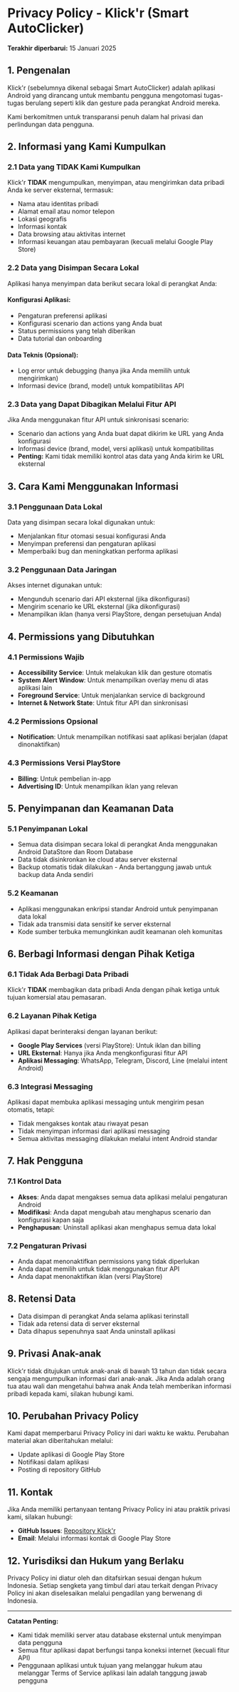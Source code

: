 # Privacy Policy - Klick'r (Smart AutoClicker)

**Terakhir diperbarui:** 15 Januari 2025

## 1. Pengenalan

Klick'r (sebelumnya dikenal sebagai Smart AutoClicker) adalah aplikasi Android yang dirancang untuk membantu pengguna mengotomasi tugas-tugas berulang seperti klik dan gesture pada perangkat Android mereka.

Kami berkomitmen untuk transparansi penuh dalam hal privasi dan perlindungan data pengguna.

## 2. Informasi yang Kami Kumpulkan

### 2.1 Data yang TIDAK Kami Kumpulkan

Klick'r **TIDAK** mengumpulkan, menyimpan, atau mengirimkan data pribadi Anda ke server eksternal, termasuk:

- Nama atau identitas pribadi
- Alamat email atau nomor telepon
- Lokasi geografis
- Informasi kontak
- Data browsing atau aktivitas internet
- Informasi keuangan atau pembayaran (kecuali melalui Google Play Store)

### 2.2 Data yang Disimpan Secara Lokal

Aplikasi hanya menyimpan data berikut secara lokal di perangkat Anda:

#### Konfigurasi Aplikasi:

- Pengaturan preferensi aplikasi
- Konfigurasi scenario dan actions yang Anda buat
- Status permissions yang telah diberikan
- Data tutorial dan onboarding

#### Data Teknis (Opsional):

- Log error untuk debugging (hanya jika Anda memilih untuk mengirimkan)
- Informasi device (brand, model) untuk kompatibilitas API

### 2.3 Data yang Dapat Dibagikan Melalui Fitur API

Jika Anda menggunakan fitur API untuk sinkronisasi scenario:

- Scenario dan actions yang Anda buat dapat dikirim ke URL yang Anda konfigurasi
- Informasi device (brand, model, versi aplikasi) untuk kompatibilitas
- **Penting:** Kami tidak memiliki kontrol atas data yang Anda kirim ke URL eksternal

## 3. Cara Kami Menggunakan Informasi

### 3.1 Penggunaan Data Lokal

Data yang disimpan secara lokal digunakan untuk:

- Menjalankan fitur otomasi sesuai konfigurasi Anda
- Menyimpan preferensi dan pengaturan aplikasi
- Memperbaiki bug dan meningkatkan performa aplikasi

### 3.2 Penggunaan Data Jaringan

Akses internet digunakan untuk:

- Mengunduh scenario dari API eksternal (jika dikonfigurasi)
- Mengirim scenario ke URL eksternal (jika dikonfigurasi)
- Menampilkan iklan (hanya versi PlayStore, dengan persetujuan Anda)

## 4. Permissions yang Dibutuhkan

### 4.1 Permissions Wajib

- **Accessibility Service**: Untuk melakukan klik dan gesture otomatis
- **System Alert Window**: Untuk menampilkan overlay menu di atas aplikasi lain
- **Foreground Service**: Untuk menjalankan service di background
- **Internet & Network State**: Untuk fitur API dan sinkronisasi

### 4.2 Permissions Opsional

- **Notification**: Untuk menampilkan notifikasi saat aplikasi berjalan (dapat dinonaktifkan)

### 4.3 Permissions Versi PlayStore

- **Billing**: Untuk pembelian in-app
- **Advertising ID**: Untuk menampilkan iklan yang relevan

## 5. Penyimpanan dan Keamanan Data

### 5.1 Penyimpanan Lokal

- Semua data disimpan secara lokal di perangkat Anda menggunakan Android DataStore dan Room Database
- Data tidak disinkronkan ke cloud atau server eksternal
- Backup otomatis tidak dilakukan - Anda bertanggung jawab untuk backup data Anda sendiri

### 5.2 Keamanan

- Aplikasi menggunakan enkripsi standar Android untuk penyimpanan data lokal
- Tidak ada transmisi data sensitif ke server eksternal
- Kode sumber terbuka memungkinkan audit keamanan oleh komunitas

## 6. Berbagi Informasi dengan Pihak Ketiga

### 6.1 Tidak Ada Berbagi Data Pribadi

Klick'r **TIDAK** membagikan data pribadi Anda dengan pihak ketiga untuk tujuan komersial atau pemasaran.

### 6.2 Layanan Pihak Ketiga

Aplikasi dapat berinteraksi dengan layanan berikut:

- **Google Play Services** (versi PlayStore): Untuk iklan dan billing
- **URL Eksternal**: Hanya jika Anda mengkonfigurasi fitur API
- **Aplikasi Messaging**: WhatsApp, Telegram, Discord, Line (melalui intent Android)

### 6.3 Integrasi Messaging

Aplikasi dapat membuka aplikasi messaging untuk mengirim pesan otomatis, tetapi:

- Tidak mengakses kontak atau riwayat pesan
- Tidak menyimpan informasi dari aplikasi messaging
- Semua aktivitas messaging dilakukan melalui intent Android standar

## 7. Hak Pengguna

### 7.1 Kontrol Data

- **Akses**: Anda dapat mengakses semua data aplikasi melalui pengaturan Android
- **Modifikasi**: Anda dapat mengubah atau menghapus scenario dan konfigurasi kapan saja
- **Penghapusan**: Uninstall aplikasi akan menghapus semua data lokal

### 7.2 Pengaturan Privasi

- Anda dapat menonaktifkan permissions yang tidak diperlukan
- Anda dapat memilih untuk tidak menggunakan fitur API
- Anda dapat menonaktifkan iklan (versi PlayStore)

## 8. Retensi Data

- Data disimpan di perangkat Anda selama aplikasi terinstall
- Tidak ada retensi data di server eksternal
- Data dihapus sepenuhnya saat Anda uninstall aplikasi

## 9. Privasi Anak-anak

Klick'r tidak ditujukan untuk anak-anak di bawah 13 tahun dan tidak secara sengaja mengumpulkan informasi dari anak-anak. Jika Anda adalah orang tua atau wali dan mengetahui bahwa anak Anda telah memberikan informasi pribadi kepada kami, silakan hubungi kami.

## 10. Perubahan Privacy Policy

Kami dapat memperbarui Privacy Policy ini dari waktu ke waktu. Perubahan material akan diberitahukan melalui:

- Update aplikasi di Google Play Store
- Notifikasi dalam aplikasi
- Posting di repository GitHub

## 11. Kontak

Jika Anda memiliki pertanyaan tentang Privacy Policy ini atau praktik privasi kami, silakan hubungi:

- **GitHub Issues**: [Repository Klick'r](https://github.com/Nain57/SmartAutoClicker/issues)
- **Email**: Melalui informasi kontak di Google Play Store

## 12. Yurisdiksi dan Hukum yang Berlaku

Privacy Policy ini diatur oleh dan ditafsirkan sesuai dengan hukum Indonesia. Setiap sengketa yang timbul dari atau terkait dengan Privacy Policy ini akan diselesaikan melalui pengadilan yang berwenang di Indonesia.

---

**Catatan Penting:**

- Kami tidak memiliki server atau database eksternal untuk menyimpan data pengguna
- Semua fitur aplikasi dapat berfungsi tanpa koneksi internet (kecuali fitur API)
- Penggunaan aplikasi untuk tujuan yang melanggar hukum atau melanggar Terms of Service aplikasi lain adalah tanggung jawab pengguna
